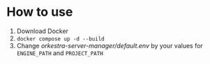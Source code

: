 # How to use

1. Download Docker
2. ``docker compose up -d --build``
3. Change *orkestra-server-manager/default.env* by your values for ``ENGINE_PATH`` and ``PROJECT_PATH``
